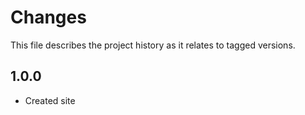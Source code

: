 # Changes
This file describes the project history as it relates to tagged versions.

## 1.0.0
- Created site
